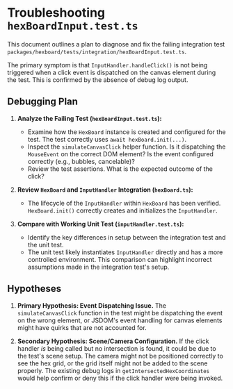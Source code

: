 # Troubleshooting `hexBoardInput.test.ts`

This document outlines a plan to diagnose and fix the failing integration test
`packages/hexboard/tests/integration/hexBoardInput.test.ts`.

The primary symptom is that `InputHandler.handleClick()` is not being triggered
when a click event is dispatched on the canvas element during the test. This is
confirmed by the absence of debug log output.

## Debugging Plan

1.  **Analyze the Failing Test (`hexBoardInput.test.ts`):**

    - Examine how the `HexBoard` instance is created and configured for the
      test. The test correctly uses `await hexBoard.init(...)`.
    - Inspect the `simulateCanvasClick` helper function. Is it dispatching the
      `MouseEvent` on the correct DOM element? Is the event configured correctly
      (e.g., bubbles, cancelable)?
    - Review the test assertions. What is the expected outcome of the click?

2.  **Review `HexBoard` and `InputHandler` Integration (`hexBoard.ts`):**

    - The lifecycle of the `InputHandler` within `HexBoard` has been verified.
      `HexBoard.init()` correctly creates and initializes the `InputHandler`.

3.  **Compare with Working Unit Test (`inputHandler.test.ts`):**
    - Identify the key differences in setup between the integration test and the
      unit test.
    - The unit test likely instantiates `InputHandler` directly and has a more
      controlled environment. This comparison can highlight incorrect
      assumptions made in the integration test's setup.

## Hypotheses

1.  **Primary Hypothesis: Event Dispatching Issue.** The `simulateCanvasClick`
    function in the test might be dispatching the event on the wrong element, or
    JSDOM's event handling for canvas elements might have quirks that are not
    accounted for.

2.  **Secondary Hypothesis: Scene/Camera Configuration.** If the click handler
    _is_ being called but no intersection is found, it could be due to the
    test's scene setup. The camera might not be positioned correctly to see the
    hex grid, or the grid itself might not be added to the scene properly. The
    existing debug logs in `getIntersectedHexCoordinates` would help confirm or
    deny this if the click handler were being invoked.
